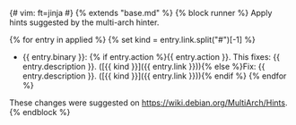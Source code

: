 {# vim: ft=jinja
 #}
{% extends "base.md" %}
{% block runner %}
Apply hints suggested by the multi-arch hinter.

{% for entry in applied %}
{% set kind = entry.link.split("#")[-1] %}
* {{ entry.binary }}: {% if entry.action %}{{ entry.action }}. This fixes: {{ entry.description }}. ([{{ kind }}]({{ entry.link }})){% else %}Fix: {{ entry.description }}. ([{{ kind }}]({{ entry.link }})){% endif %}
{% endfor %}

These changes were suggested on https://wiki.debian.org/MultiArch/Hints.
{% endblock %}

